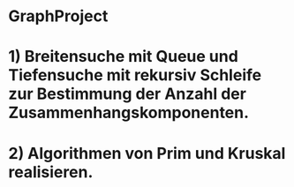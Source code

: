 # GraphProject

# 1) Breitensuche mit Queue und Tiefensuche mit rekursiv Schleife zur Bestimmung der Anzahl der Zusammenhangskomponenten. 
# 2) Algorithmen von Prim und Kruskal realisieren.

